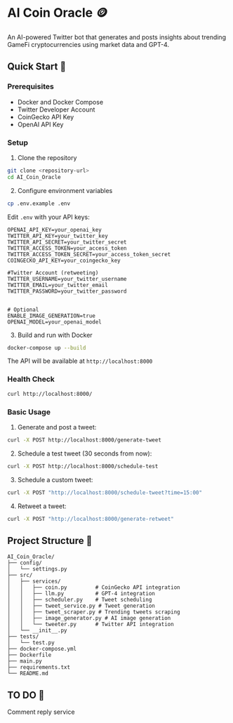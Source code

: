 # AI Coin Oracle 🪙

An AI-powered Twitter bot that generates and posts insights about trending GameFi cryptocurrencies using market data and GPT-4.

## Quick Start 🚀

### Prerequisites
- Docker and Docker Compose
- Twitter Developer Account
- CoinGecko API Key
- OpenAI API Key

### Setup

1. Clone the repository
```bash
git clone <repository-url>
cd AI_Coin_Oracle
```

2. Configure environment variables
```bash
cp .env.example .env
```

Edit `.env` with your API keys:
```env
OPENAI_API_KEY=your_openai_key
TWITTER_API_KEY=your_twitter_key
TWITTER_API_SECRET=your_twitter_secret
TWITTER_ACCESS_TOKEN=your_access_token
TWITTER_ACCESS_TOKEN_SECRET=your_access_token_secret
COINGECKO_API_KEY=your_coingecko_key

#Twitter Account (retweeting)
TWITTER_USERNAME=your_twitter_username
TWITTER_EMAIL=your_twitter_email
TWITTER_PASSWORD=your_twitter_password


# Optional
ENABLE_IMAGE_GENERATION=true 
OPENAI_MODEL=your_openai_model 
```

3. Build and run with Docker
```bash
docker-compose up --build
```

The API will be available at `http://localhost:8000`

### Health Check
```bash
curl http://localhost:8000/
```

### Basic Usage

1. Generate and post a tweet:
```bash
curl -X POST http://localhost:8000/generate-tweet
```

2. Schedule a test tweet (30 seconds from now):
```bash
curl -X POST http://localhost:8000/schedule-test
```

3. Schedule a custom tweet:
```bash
curl -X POST "http://localhost:8000/schedule-tweet?time=15:00"
```

4. Retweet a tweet:
```bash
curl -X POST "http://localhost:8000/generate-retweet"
```


## Project Structure 📁
```
AI_Coin_Oracle/
├── config/
│   └── settings.py
├── src/
│   ├── services/
│   │   ├── coin.py         # CoinGecko API integration
│   │   ├── llm.py          # GPT-4 integration
│   │   ├── scheduler.py    # Tweet scheduling
│   │   ├── tweet_service.py # Tweet generation
│   │   ├── tweet_scraper.py # Trending tweets scraping
│   │   ├── image_generator.py # AI image generation
│   │   └── tweeter.py      # Twitter API integration
│   └── __init__.py
├── tests/
│   └── test.py
├── docker-compose.yml
├── Dockerfile
├── main.py
├── requirements.txt
└── README.md
```

## TO DO 📝
Comment reply service



